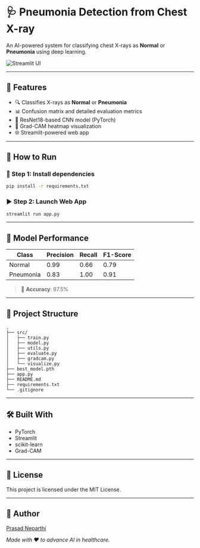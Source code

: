 
# 🩺 Pneumonia Detection from Chest X-ray

An AI-powered system for classifying chest X-rays as **Normal** or **Pneumonia** using deep learning.

![Streamlit UI](https://github.com/prasadneparthi/pneumonia-x-ray-detection/assets/preview-image-placeholder)

---

## 📌 Features

- 🔍 Classifies X-rays as **Normal** or **Pneumonia**
- 📊 Confusion matrix and detailed evaluation metrics
- 🎯 ResNet18-based CNN model (PyTorch)
- 🧠 Grad-CAM heatmap visualization
- 🌐 Streamlit-powered web app

---

## 🚀 How to Run

### 🔧 Step 1: Install dependencies

```bash
pip install -r requirements.txt
```

### ▶️ Step 2: Launch Web App

```bash
streamlit run app.py
```

---

## 🧪 Model Performance

| Class     | Precision | Recall | F1-Score |
|-----------|-----------|--------|----------|
| Normal    | 0.99      | 0.66   | 0.79     |
| Pneumonia | 0.83      | 1.00   | 0.91     |

> 🔹 **Accuracy**: 87.5%

---

## 📂 Project Structure

```
.
├── src/
│   ├── train.py
│   ├── model.py
│   ├── utils.py
│   ├── evaluate.py
│   ├── gradcam.py
│   └── visualize.py
├── best_model.pth
├── app.py
├── README.md
├── requirements.txt
└── .gitignore
```

---

## 🛠️ Built With

- PyTorch
- Streamlit
- scikit-learn
- Grad-CAM

---

## 📄 License

This project is licensed under the MIT License.

---

## 👤 Author

[Prasad Neparthi](https://github.com/prasadneparthi)

*Made with ❤️ to advance AI in healthcare.*
